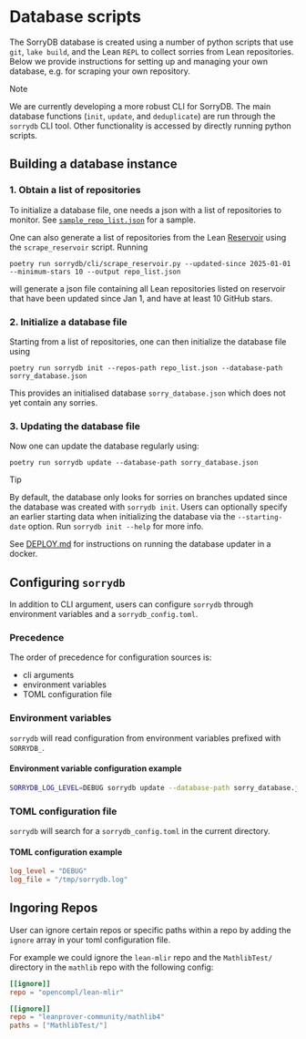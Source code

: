 # Database scripts

The SorryDB database is created using a number of python scripts that use `git`, `lake
build`, and the Lean `REPL` to collect sorries from Lean repositories. Below we provide
instructions for setting up and managing your own database, e.g. for scraping your own repository.

> [!NOTE]
> We are currently developing a more robust CLI for SorryDB.
> The main database functions (`init`, `update`, and `deduplicate`) are run through the `sorrydb` CLI tool.
> Other functionality is accessed by directly running python scripts.


## Building a database instance

### 1. Obtain a list of repositories

To initialize a database file, one needs a json with a list of repositories to
monitor. See [`sample_repo_list.json`](sample_repo_list.json) for a sample.

One can also generate a list of repositories from the Lean
[Reservoir](https://reservoir.lean-lang.org/packages) using the
`scrape_reservoir` script. Running

`poetry run sorrydb/cli/scrape_reservoir.py --updated-since 2025-01-01
--minimum-stars 10 --output repo_list.json`

will generate a json file containing all Lean repositories listed on reservoir
that have been updated since Jan 1, and have at least 10 GitHub stars.

### 2. Initialize a database file

Starting from a list of repositories, one can then initialize the database file using

`poetry run sorrydb init --repos-path repo_list.json --database-path sorry_database.json`

This provides an initialised database `sorry_database.json` which does not yet contain
any sorries. 

### 3. Updating the database file

Now one can update the database regularly using:

`poetry run sorrydb update --database-path sorry_database.json`

> [!TIP]
> By default, the database only looks for sorries on branches updated since the database was created with `sorrydb init`. 
> Users can optionally specify an earlier starting data when initializing the database via the `--starting-date` option.
> Run `sorrydb init --help` for more info.

See [DEPLOY.md](DEPLOY.md) for instructions on running the database updater in a
docker.

## Configuring `sorrydb`

In addition to CLI argument,
users can configure `sorrydb` through environment variables and a `sorrydb_config.toml`.


### Precedence

The order of precedence for configuration sources is:
- cli arguments
- environment variables
- TOML configuration file

### Environment variables

`sorrydb` will read configuration from environment variables prefixed with `SORRYDB_`.

#### Environment variable configuration example

```sh
SORRYDB_LOG_LEVEL=DEBUG sorrydb update --database-path sorry_database.json
```

### TOML configuration file

`sorrydb` will search for a `sorrydb_config.toml` in the current directory.

#### TOML configuration example

```toml
log_level = "DEBUG"
log_file = "/tmp/sorrydb.log"
```


## Ingoring Repos

User can ignore certain repos or specific paths within a repo
by adding the `ignore` array in your toml configuration file.

For example we could ignore the `lean-mlir` repo and the `MathlibTest/` directory in the `mathlib` repo with the following config:

```toml
[[ignore]]
repo = "opencompl/lean-mlir"

[[ignore]]
repo = "leanprover-community/mathlib4"
paths = ["MathlibTest/"]
```

